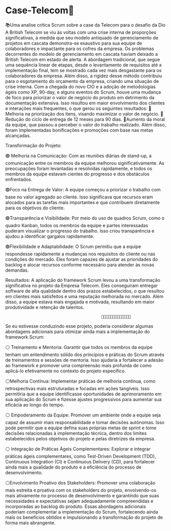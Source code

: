 # Case-Telecom🎲
📚Uma analise critica Scrum sobre a case da Telecom para o desafio da Dio
A British Telecom se viu  às voltas com uma crise interna de proporções significativas, à medida que seu modelo antiquado de gerenciamento de projetos em cascata demonstra-se exaustivo para sua equipe de colaboradores e impactante para os cofres da empresa.
Os problemas decorrentes do modelo de gerenciamento em cascata haviam deixado a British Telecom em estado de alerta. A abordagem tradicional, que segue uma sequência linear de etapas, desde o levantamento de requisitos até a implementação final, tem se mostrado cada vez mais desgastante para os colaboradores da empresa. Além disso, a rigidez desse método contribuiu para o esgotamento do orçamento da empresa, criando uma situação de crise interna.
Com a chegada do novo CIO e a adoção de metodologias ágeis como XP, 90-day, e alguns eventos do Scrum, houve uma mudança de foco para priorizar o valor de negócio do produto em detrimento da documentação extensiva. Isso resultou em maior envolvimento dos clientes e interações mais frequentes, o que gerou os seguintes resultados:
🔷 Melhoria na priorização dos itens, visando maximizar o valor de negócio.
🔷 Redução do ciclo de entrega de 12 meses para 90 dias.
🔷Aumento da moral da equipe, que passou a perceber o valor do trabalho realizado. Além disso, foram implementadas bonificações e promoções com base nas metas alcançadas.


Transformação do Projeto:

🟢 Melhoria na Comunicação: Com as reuniões diárias de stand-up, a comunicação entre os membros da equipe melhorou significativamente. As preocupações foram levantadas e resolvidas rapidamente, e todos os membros da equipe estavam cientes do progresso e dos obstáculos enfrentados.
   
🟢Foco na Entrega de Valor: A equipe começou a priorizar o trabalho com base no valor agregado ao cliente. Isso significava que recursos eram alocados para as tarefas mais importantes e que contribuem diretamente para os objetivos do cliente.


🟢Transparência e Visibilidade: Por meio do uso de quadros Scrum, como o quadro Kanban, todos os membros da equipe e partes interessadas puderam visualizar o progresso do trabalho. Isso criou transparência e ajudou a identificar gargalos rapidamente.


🟢Flexibilidade e Adaptabilidade: O Scrum permitiu que a equipe respondesse rapidamente a mudanças nos requisitos do cliente ou nas condições do mercado. Eles foram capazes de ajustar as prioridades do backlog e alocar recursos conforme necessário para atender às novas demandas.
                                                             
Resultados:
A aplicação do framework Scrum levou a uma transformação significativa no projeto da Empresa Telecom. Eles conseguiram entregar software de alta qualidade dentro dos prazos estabelecidos, o que resultou em clientes mais satisfeitos e uma reputação melhorada no mercado. Além disso, a equipe estava mais engajada e motivada, resultando em maior produtividade e retenção de talentos.

                                              🔸🔸🔸🔸🔸🔸🔸🔸🔸🔸🔸🔸🔸
Se eu estivesse conduzindo esse projeto, poderia considerar algumas abordagens adicionais para otimizar ainda mais a implementação do framework Scrum:


⚪ Treinamento e Mentoria: Garantir que todos os membros da equipe tenham um entendimento sólido dos princípios e práticas do Scrum através de treinamentos e sessões de mentoria. Isso ajudaria a fortalecer a adesão ao framework e promover uma compreensão mais profunda de como aplicá-lo efetivamente no contexto do projeto específico.

⚪Melhoria Contínua: Implementar práticas de melhoria contínua, como retrospectivas mais estruturadas e focadas em ações tangíveis. Isso permitiria que a equipe identificasse oportunidades de aprimoramento em sua aplicação do Scrum e fizesse ajustes progressivos para aumentar sua eficácia ao longo do tempo.

⚪ Empoderamento da Equipe: Promover um ambiente onde a equipe seja capaz de assumir mais responsabilidade e tomar decisões autônomas. Isso pode permitir que a equipe defina suas próprias metas de sprint e tome decisões relacionadas à implementação técnica, dentro dos limites estabelecidos pelos objetivos do projeto e pelas diretrizes da empresa.

⚪ Integração de Práticas Ágeis Complementares: Explorar e integrar práticas ágeis complementares, como Test-Driven Development (TDD), Continuous Integration (CI) e Continuous Delivery (CD), para fortalecer ainda mais a qualidade do produto e a eficiência do processo de desenvolvimento.

⚪Envolvimento Proativo dos Stakeholders: Promover uma colaboração mais estreita e proativa com os stakeholders do projeto, envolvendo-os mais ativamente no processo de desenvolvimento e garantindo que suas necessidades e expectativas sejam adequadamente compreendidas e incorporadas ao backlog do produto.
Essas abordagens adicionais poderiam complementar a implementação do Scrum, fortalecendo ainda mais os benefícios obtidos e impulsionando a transformação do projeto de forma mais abrangente.



